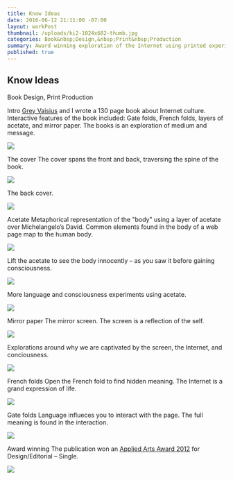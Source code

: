 ```yaml
---
title: Know Ideas
date: 2016-06-12 21:11:00 -07:00
layout: workPost
thumbnail: /uploads/ki2-1024x682-thumb.jpg
categories: Book&nbsp;Design,&nbsp;Print&nbsp;Production
summary: Award winning exploration of the Internet using printed experiments.
published: true
---
```

<article class="lh-copy">
<div class="vh-100 dt w-100 bg-black pt5 pb6 bb b--black-10" style="background: url(/uploads/knowIdeasCover.jpg) no-repeat center; background-size: cover;">
	<div class="dtc v-mid">
  		<h1 class="fl f1 f-subheadline-l measure lh-title fw7 mb0 bg-white pt1 pb2 pr2 pl3 pl4-ns pr4-ns">Know Ideas</h1>
  		<p class="fl cl measure f5 i bg-white pv0 pr2 pl3 pl4-ns">Book Design, Print Production</p>
	</div>
</div>

<div class="cf">
    <div class="fl w-100 w-40-l">
    	<p class="pa3 pa4-ns mv0">
    	<span class="db f3 b lh-title">Intro</span>
    	<a href="http://greyvy.com/" target="_blank">Grey Vaisius</a> and I wrote a 130 page book about Internet culture. Interactive features of the book included: Gate folds, French folds, layers of acetate, and mirror paper. The books is an exploration of medium and message.</p>
	</div>
	<div class="fl w-100 w-60-l pr4-l">
		<img class="w-100 mt4-l ba b--black-10" src="/uploads/kiscroll.jpg"/>
	</div>
</div>

<div class="cf">
    <div class="fl w-100 w-40-l">
    	<p class="pa3 pa4-ns mv0">
    	<span class="db f3 b lh-title">The cover</span>
    	The cover spans the front and back, traversing the spine of the book.</p>
	</div>
	<div class="fl w-100 w-60-l pr4-l">
		<img class="w-100 mt4-l ba b--black-10" src="/uploads/ki4-1024x682.jpg"/>
	</div>
</div>

<div class="cf">
    <div class="fl w-100 w-40-l">
    	<p class="pa3 pa4-ns mv0">The back cover.</p>
	</div>
	<div class="fl w-100 w-60-l pr4-l">
		<img class="w-100 mt4-l ba b--black-10" src="/uploads/ki5-1024x682.jpg"/>
	</div>
</div>

<div class="cf">
    <div class="fl w-100 w-40-l">
    	<p class="pa3 pa4-ns mv0">
    	<span class="db f3 b lh-title">Acetate</span>
    	Metaphorical representation of the "body" using a layer of acetate over Michelangelo’s David. Common elements found in the body of a web page map to the human body.</p>
	</div>
	<div class="fl w-100 w-60-l pr4-l">
		<img class="w-100 mt4-l ba b--black-10" src="/uploads/ki10-1024x682.jpg"/>
	</div>
</div>

<div class="cf">
    <div class="fl w-100 w-40-l">
    	<p class="pa3 pa4-ns mv0">Lift the acetate to see the body innocently – as you saw it before gaining consciousness.</p>
	</div>
	<div class="fl w-100 w-60-l pr4-l">
		<img class="w-100 mt4-l ba b--black-10" src="/uploads/ki11-1024x682.jpg"/>
	</div>
</div>

<div class="cf">
    <div class="fl w-100 w-40-l">
    	<p class="pa3 pa4-ns mv0">More language and consciousness experiments using acetate.</p>
	</div>
	<div class="fl w-100 w-60-l pr4-l">
		<img class="w-100 mt4-l ba b--black-10" src="/uploads/ki9-1024x682.jpg"/>
	</div>
</div>

<div class="cf">
    <div class="fl w-100 w-40-l">
    	<p class="pa3 pa4-ns mv0">
    	<span class="db f3 b lh-title">Mirror paper</span>
    	The mirror screen. The screen is a reflection of the self.</p>
	</div>
	<div class="fl w-100 w-60-l pr4-l">
		<img class="w-100 mt4-l ba b--black-10" src="/uploads/ki14-1024x682.jpg"/>
	</div>
</div>

<div class="cf">
    <div class="fl w-100 w-40-l">
    	<p class="pa3 pa4-ns mv0">Explorations around why we are captivated by the screen, the Internet, and conciousness.</p>
	</div>
	<div class="fl w-100 w-60-l pr4-l">
		<img class="w-100 mt4-l ba b--black-10" src="/uploads/ki12-1024x682.jpg"/>
	</div>
</div>

<div class="cf">
    <div class="fl w-100 w-40-l">
    	<p class="pa3 pa4-ns mv0">
    	<span class="db f3 b lh-title">French folds</span>
    	Open the French fold to find hidden meaning. The Internet is a grand expression of life.</p>
	</div>
	<div class="fl w-100 w-60-l pr4-l">
		<img class="w-100 mt4-l ba b--black-10" src="/uploads/ki8-1024x682.jpg"/>
	</div>
</div>

<div class="cf">
    <div class="fl w-100 w-40-l">
    	<p class="pa3 pa4-ns mv0">
    	<span class="db f3 b lh-title">Gate folds</span>
    	Language influeces you to interact with the page. The full meaning is found in the interaction.</p>
	</div>
	<div class="fl w-100 w-60-l pr4-l">
		<img class="w-100 mt4-l ba b--black-10" src="/uploads/ki7-1024x682.jpg"/>
	</div>
</div>

<div class="cf mb4">
    <div class="fl w-100 w-40-l">
    	<p class="pa3 pa4-ns mv0">
    	<span class="db f3 b lh-title">Award winning</span>
    	The publication won an <a href="http://www.appliedartsmag.com/winners_gallery/student/?id=981&year=2012&clip=1" target="_blank">Applied Arts Award 2012</a> for Design/Editorial – Single.</p>
	</div>
	<div class="fl w-100 w-60-l pr4-l">
		<img class="w-100 mt4-l ba b--black-10" src="/uploads/kiAwards.jpg"/>
	</div>
</div>
</article>